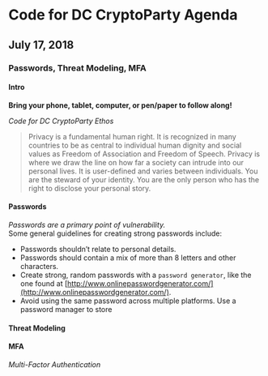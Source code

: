 # Code for DC CryptoParty Agenda
## July 17, 2018
### Passwords, Threat Modeling, MFA

#### Intro
**Bring your phone, tablet, computer, or pen/paper to follow along!**

_Code for DC CryptoParty Ethos_
> Privacy is a fundamental human right. It is recognized in many countries to be as central to individual human dignity and social values as Freedom of Association and Freedom of Speech. Privacy is where we draw the line on how far a society can intrude into our personal lives. It is user-defined and varies between individuals. You are the steward of your identity. You are the only person who has the right to disclose your personal story.

#### Passwords
_Passwords are a primary point of vulnerability._ <br />
Some general guidelines for creating strong passwords include:
- Passwords shouldn’t relate to personal details.
- Passwords should contain a mix of more than 8 letters and other characters.
- Create strong, random passwords with a `password generator`, like the one found at [http://www.onlinepasswordgenerator.com/](http://www.onlinepasswordgenerator.com/).
- Avoid using the same password across multiple platforms.
Use a password manager to store

#### Threat Modeling

#### MFA
_Multi-Factor Authentication_
